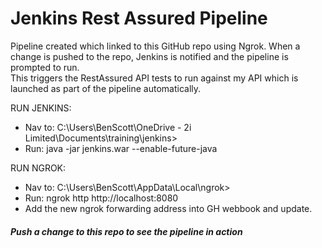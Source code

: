 <h1>Jenkins Rest Assured Pipeline</h1>  

Pipeline created which linked to this GitHub repo using Ngrok. When a change is pushed to the repo, Jenkins is notified and the pipeline is prompted to run. <br>
This triggers the RestAssured API tests to run against my API which is launched as part of the pipeline automatically. <br>

RUN JENKINS: <br>
* Nav to: C:\Users\BenScott\OneDrive - 2i Limited\Documents\training\jenkins> <br>
* Run: java -jar jenkins.war --enable-future-java <br>

RUN NGROK: <br>
* Nav to: C:\Users\BenScott\AppData\Local\ngrok> <br>
* Run: ngrok http http://localhost:8080 <br>
* Add the new ngrok forwarding address into GH webbook and update.

<h5>Push a change to this repo to see the pipeline in action</h5> <br>
